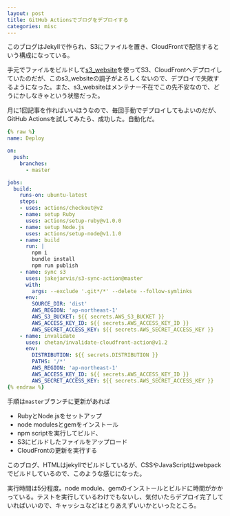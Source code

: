 ```yaml
---
layout: post
title: GitHub Actionsでブログをデプロイする
categories: misc
---
```


このブログはJekyllで作られ、S3にファイルを置き、CloudFrontで配信するという構成になっている。

手元でファイルをビルドして[s3_website](https://github.com/laurilehmijoki/s3_website)を使ってS3、CloudFrontへデプロイしていたのだが、このs3_websiteの調子がよろしくないので、デプロイで失敗するようになった。また、s3_websiteはメンテナー不在でこの先不安なので、どうにかしなきゃという状態だった。

月に1回記事を作ればいいほうなので、毎回手動でデプロイしてもよいのだが、GitHub Actionsを試してみたら、成功した。自動化だ。

```yaml
{% raw %}
name: Deploy

on:
  push:
    branches:
      - master

jobs:
  build:
    runs-on: ubuntu-latest
    steps:
    - uses: actions/checkout@v2
    - name: setup Ruby
      uses: actions/setup-ruby@v1.0.0
    - name: setup Node.js
      uses: actions/setup-node@v1.1.0
    - name: build
      run: |
        npm i
        bundle install
        npm run publish
    - name: sync s3
      uses: jakejarvis/s3-sync-action@master
      with:
        args: --exclude '.git*/*' --delete --follow-symlinks
      env:
        SOURCE_DIR: 'dist'
        AWS_REGION: 'ap-northeast-1'
        AWS_S3_BUCKET: ${{ secrets.AWS_S3_BUCKET }}
        AWS_ACCESS_KEY_ID: ${{ secrets.AWS_ACCESS_KEY_ID }}
        AWS_SECRET_ACCESS_KEY: ${{ secrets.AWS_SECRET_ACCESS_KEY }}
    - name: invalidate
      uses: chetan/invalidate-cloudfront-action@v1.2
      env:
        DISTRIBUTION: ${{ secrets.DISTRIBUTION }}
        PATHS: '/*'
        AWS_REGION: 'ap-northeast-1'
        AWS_ACCESS_KEY_ID: ${{ secrets.AWS_ACCESS_KEY_ID }}
        AWS_SECRET_ACCESS_KEY: ${{ secrets.AWS_SECRET_ACCESS_KEY }}
{% endraw %}
```

手順は`master`ブランチに更新があれば

* RubyとNode.jsをセットアップ
* node modulesとgemをインストール
* npm scriptを実行してビルド、
* S3にビルドしたファイルをアップロード
* CloudFrontの更新を実行する

このブログ、HTMLはjekyllでビルドしているが、CSSやJavaScriptはwebpackでビルドしているので、このような感じになった。

実行時間は5分程度。node module、gemのインストールとビルドに時間がかかっている。テストを実行しているわけでもないし、気付いたらデプロイ完了していればいいので、キャッシュなどはとりあえずいいかといったところ。